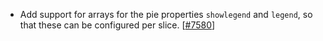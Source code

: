 - Add support for arrays for the pie properties `showlegend` and `legend`, so that these can be configured per slice. [[#7580](https://github.com/plotly/plotly.js/pull/7580)]
